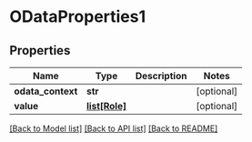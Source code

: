 # ODataProperties1

## Properties
Name | Type | Description | Notes
------------ | ------------- | ------------- | -------------
**odata_context** | **str** |  | [optional] 
**value** | [**list[Role]**](Role.md) |  | [optional] 

[[Back to Model list]](../README.md#documentation-for-models) [[Back to API list]](../README.md#documentation-for-api-endpoints) [[Back to README]](../README.md)


